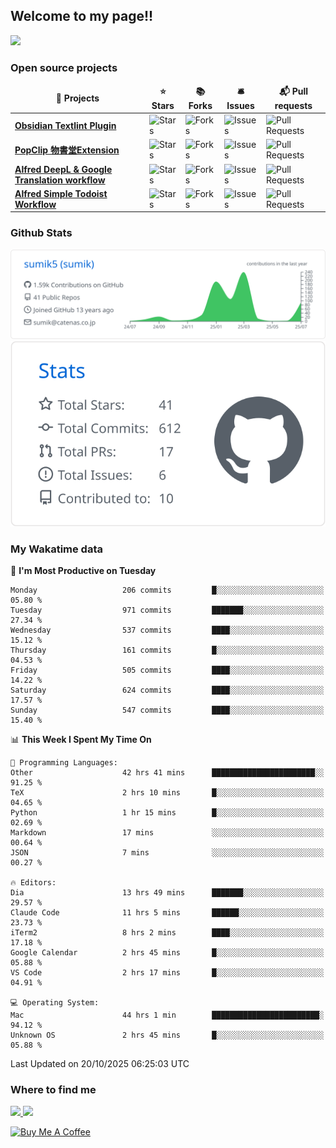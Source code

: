 
<h2>Welcome to my page!!</h2>

![](https://komarev.com/ghpvc/?username=shivase&color=red)

<h3>Open source projects</h3>
<table>
  <thead align="center">
    <tr border: none;>
      <td><b>🎁 Projects</b></td>
      <td><b>⭐ Stars</b></td>
      <td><b>📚 Forks</b></td>
      <td><b>🛎 Issues</b></td>
      <td><b>📬 Pull requests</b></td>
    </tr>
  </thead>
  <tbody>
    <tr>
      <td><a href="https://github.com/shivase/obsidian-textlint"><b>Obsidian Textlint Plugin</b></a></td>
      <td><img alt="Stars" src="https://img.shields.io/github/stars/shivase/obsidian-textlint?style=flat-square&labelColor=343b41"/></td>
      <td><img alt="Forks" src="https://img.shields.io/github/forks/shivase/obsidian-textlint?style=flat-square&labelColor=343b41"/></td>
      <td><img alt="Issues" src="https://img.shields.io/github/issues/shivase/obsidian-textlint?style=flat-square&labelColor=343b41"/></td>
      <td><img alt="Pull Requests" src="https://img.shields.io/github/issues-pr/shivase/obsidian-textlint?style=flat-square&labelColor=343b41"/></td>
    </tr>
    <tr>
      <td><a href="https://github.com/shivase/popclip-monokakido"><b>PopClip 物書堂Extension</b></a></td>
      <td><img alt="Stars" src="https://img.shields.io/github/stars/shivase/popclip-monokakido?style=flat-square&labelColor=343b41"/></td>
      <td><img alt="Forks" src="https://img.shields.io/github/forks/shivase/popclip-monokakido?style=flat-square&labelColor=343b41"/></td>
      <td><img alt="Issues" src="https://img.shields.io/github/issues/shivase/popclip-monokakido?style=flat-square&labelColor=343b41"/></td>
      <td><img alt="Pull Requests" src="https://img.shields.io/github/issues-pr/shivase/popclip-monokakido?style=flat-square&labelColor=343b41"/></td>
    </tr>
    <tr>
      <td><a href="https://github.com/shivase/alfred-workflow-deepl-google-translation"><b>Alfred DeepL & Google Translation workflow</b></a></td>
      <td><img alt="Stars" src="https://img.shields.io/github/stars/shivase/alfred-workflow-deepl-google-translation?style=flat-square&labelColor=343b41"/></td>
      <td><img alt="Forks" src="https://img.shields.io/github/forks/shivase/alfred-workflow-deepl-google-translation?style=flat-square&labelColor=343b41"/></td>
      <td><img alt="Issues" src="https://img.shields.io/github/issues/shivase/alfred-workflow-deepl-google-translation?style=flat-square&labelColor=343b41"/></td>
      <td><img alt="Pull Requests" src="https://img.shields.io/github/issues-pr/shivase/alfred-workflow-deepl-google-translation?style=flat-square&labelColor=343b41"/></td>
    </tr>
    <tr>
      <td><a href="https://github.com/shivase/alfred-simple-todoist"><b>Alfred Simple Todoist Workflow</b></a></td>
      <td><img alt="Stars" src="https://img.shields.io/github/stars/shivase/alfred-simple-todoist?style=flat-square&labelColor=343b41"/></td>
      <td><img alt="Forks" src="https://img.shields.io/github/forks/shivase/alfred-simple-todoist?style=flat-square&labelColor=343b41"/></td>
      <td><img alt="Issues" src="https://img.shields.io/github/issues/shivase/alfred-simple-todoist?style=flat-square&labelColor=343b41"/></td>
      <td><img alt="Pull Requests" src="https://img.shields.io/github/issues-pr/shivase/alfred-simple-todoist?style=flat-square&labelColor=343b41"/></td>
    </tr>
  </tbody>
</table>

<h3>Github Stats</h3>

![](https://raw.githubusercontent.com/shivase/profile-summary-cards/master/profile-summary-card-output/github/0-profile-details.svg)
![](https://raw.githubusercontent.com/shivase/profile-summary-cards/master/profile-summary-card-output/github/3-stats.svg)

<h3>My Wakatime data</h3>

<!--START_SECTION:waka-->
📅 **I'm Most Productive on Tuesday** 

```text
Monday                   206 commits         █░░░░░░░░░░░░░░░░░░░░░░░░   05.80 % 
Tuesday                  971 commits         ███████░░░░░░░░░░░░░░░░░░   27.34 % 
Wednesday                537 commits         ████░░░░░░░░░░░░░░░░░░░░░   15.12 % 
Thursday                 161 commits         █░░░░░░░░░░░░░░░░░░░░░░░░   04.53 % 
Friday                   505 commits         ████░░░░░░░░░░░░░░░░░░░░░   14.22 % 
Saturday                 624 commits         ████░░░░░░░░░░░░░░░░░░░░░   17.57 % 
Sunday                   547 commits         ████░░░░░░░░░░░░░░░░░░░░░   15.40 % 
```


📊 **This Week I Spent My Time On** 

```text
💬 Programming Languages: 
Other                    42 hrs 41 mins      ███████████████████████░░   91.25 % 
TeX                      2 hrs 10 mins       █░░░░░░░░░░░░░░░░░░░░░░░░   04.65 % 
Python                   1 hr 15 mins        █░░░░░░░░░░░░░░░░░░░░░░░░   02.69 % 
Markdown                 17 mins             ░░░░░░░░░░░░░░░░░░░░░░░░░   00.64 % 
JSON                     7 mins              ░░░░░░░░░░░░░░░░░░░░░░░░░   00.27 % 

🔥 Editors: 
Dia                      13 hrs 49 mins      ███████░░░░░░░░░░░░░░░░░░   29.57 % 
Claude Code              11 hrs 5 mins       ██████░░░░░░░░░░░░░░░░░░░   23.73 % 
iTerm2                   8 hrs 2 mins        ████░░░░░░░░░░░░░░░░░░░░░   17.18 % 
Google Calendar          2 hrs 45 mins       █░░░░░░░░░░░░░░░░░░░░░░░░   05.88 % 
VS Code                  2 hrs 17 mins       █░░░░░░░░░░░░░░░░░░░░░░░░   04.91 % 

💻 Operating System: 
Mac                      44 hrs 1 min        ████████████████████████░   94.12 % 
Unknown OS               2 hrs 45 mins       █░░░░░░░░░░░░░░░░░░░░░░░░   05.88 % 
```


 Last Updated on 20/10/2025 06:25:03 UTC
<!--END_SECTION:waka-->

<h3>Where to find me</h3>
<p>
  <a href="https://www.twitter.com/sumik5">
    <img src="https://img.shields.io/badge/twitter-%231DA1F2.svg?&style=for-the-badge&logo=twitter&logoColor=white" height=25>
  </a>
  <a href="https://zenn.dev/shivase">
    <img src="https://img.shields.io/badge/-Zenn-03363D.svg?logo=zenn&style=flat-square" height=25>
  </a>
</p>

<p>
  <a href="https://www.buymeacoffee.com/shivase" target="_blank" rel="noreferrer nofollow">
    <img src="https://cdn.buymeacoffee.com/buttons/default-red.png" alt="Buy Me A Coffee" height="30" width="150" >
  </a>
</p>
